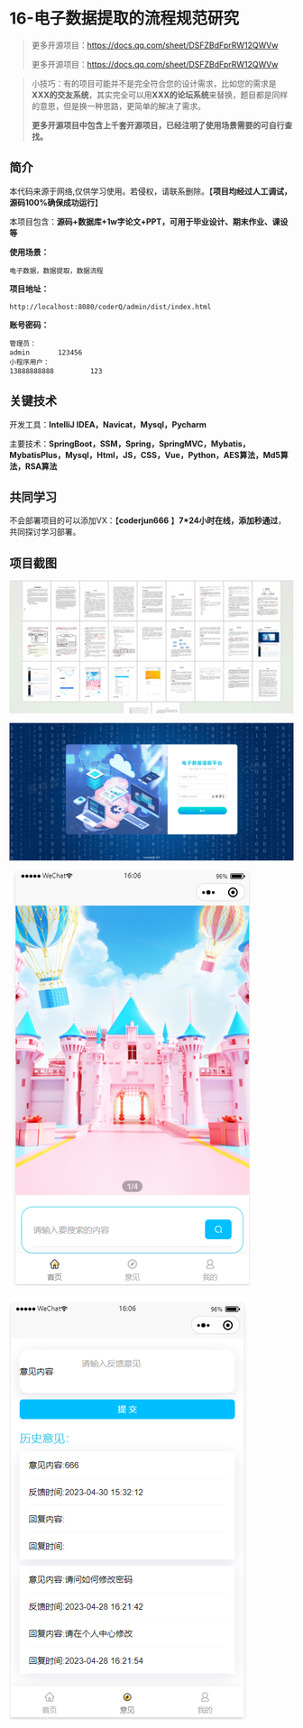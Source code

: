 # 16-电子数据提取的流程规范研究

> 更多开源项目：https://docs.qq.com/sheet/DSFZBdFprRW12QWVw
>
> 更多开源项目：https://docs.qq.com/sheet/DSFZBdFprRW12QWVw

> 小技巧：有的项目可能并不是完全符合您的设计需求，比如您的需求是**XXX的交友系统**，其实完全可以用**XXX的论坛系统**来替换，题目都是同样的意思，但是换一种思路，更简单的解决了需求。
>
> **更多开源项目中包含上千套开源项目，已经注明了使用场景需要的可自行查找。**



## 简介

本代码来源于网络,仅供学习使用。若侵权，请联系删除。【**项目均经过人工调试，源码100%确保成功运行**】

本项目包含：**源码+数据库+1w字论文+PPT，可用于毕业设计、期末作业、课设等**

**使用场景：**

```
电子数据，数据提取，数据流程
```

**项目地址：**

```
http://localhost:8080/coderQ/admin/dist/index.html
```

**账号密码：**

```
管理员：
admin       123456
小程序用户：
13888888888         123
```



## 关键技术

开发工具：**IntelliJ IDEA，Navicat，Mysql，Pycharm**

主要技术：**SpringBoot，SSM，Spring，SpringMVC，Mybatis，MybatisPlus，Mysql，Html，JS，CSS，Vue，Python，AES算法，Md5算法，RSA算法**



## 共同学习

不会部署项目的可以添加VX：【**coderjun666**  】**7*24小时在线，添加秒通过**，共同探讨学习部署。



## 项目截图

![image-20240811200650847](./项目截图/image-20240811200650847.png)

![image-20240811200711603](./项目截图/image-20240811200711603.png)

![image-20240811200720885](./项目截图/image-20240811200720885.png)

![image-20240811200727316](./项目截图/image-20240811200727316.png)
